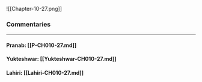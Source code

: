![[Chapter-10-27.png]]

### Commentaries

---

#### Pranab: [[P-CH010-27.md]]

#### Yukteshwar: [[Yukteshwar-CH010-27.md]]

#### Lahiri: [[Lahiri-CH010-27.md]]
